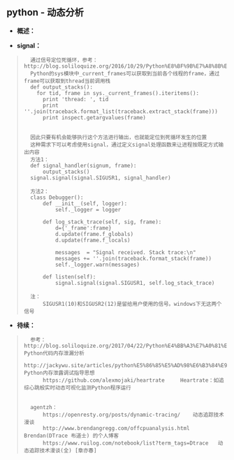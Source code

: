 ## python - 动态分析
- **概述：**
>
>
>
>
>
>
>

- **signal：**
>       通过信号定位死循环，参考：http://blog.soliloquize.org/2016/10/29/Python%E8%BF%9B%E7%A8%8B%E6%AD%BB%E5%BE%AA%E7%8E%AF%E5%AE%9A%E4%BD%8D/
>       Python的sys模块中_current_frames可以获取到当前各个线程的frame，通过frame可以获取到thread当前调用栈
>       def output_stacks():
>         for tid, frame in sys._current_frames().iteritems():
>           print 'thread: ', tid
>           print ''.join(traceback.format_list(traceback.extract_stack(frame)))
>           print inspect.getargvalues(frame)
>
>
>       因此只要有机会能够执行这个方法进行输出，也就能定位到死循环发生的位置
>       这种需求下可以考虑使用signal，通过定义signal处理函数来让进程按既定方式输出内容
>       方法1：
>       def signal_handler(signum, frame):
>           output_stacks()
>       signal.signal(signal.SIGUSR1, signal_handler)
>
>       方法2：
>       class Debugger():
>           def __init__(self, logger):
>               self._logger = logger
>
>           def log_stack_trace(self, sig, frame):
>               d={'_frame':frame}
>               d.update(frame.f_globals)
>               d.update(frame.f_locals)
>
>               messages  = "Signal received. Stack trace:\n"
>               messages += ''.join(traceback.format_stack(frame))
>               self._logger.warn(messages)
>
>           def listen(self):
>               signal.signal(signal.SIGUSR1, self.log_stack_trace)
>
>       注：
>           SIGUSR1(10)和SIGUSR2(12)是留给用户使用的信号。windows下无这两个信号
>
>
>
>
>
>
>
>
>
>
>
>
>
>
>

- **待续：**
>       参考：http://blog.soliloquize.org/2017/04/22/Python%E4%BB%A3%E7%A0%81%E5%86%85%E5%AD%98%E6%B3%84%E6%BC%8F%E5%88%86%E6%9E%90/   Python代码内存泄漏分析
>           http://jackywu.site/articles/python%E5%86%85%E5%AD%98%E6%B3%84%E9%9C%B2%E8%B0%83%E8%AF%95%E6%8C%87%E5%AF%BC%E6%80%9D%E6%83%B3/  Python内存泄露调试指导思想
>           https://github.com/alexmojaki/heartrate     Heartrate：如追综心跳般实时动态可视化监测Python程序运行
>
>
>       agentzh：
>           https://openresty.org/posts/dynamic-tracing/    动态追踪技术漫谈
>           http://www.brendangregg.com/offcpuanalysis.html     Brendan(DTrace 布道士) 的个人博客
>           https://www.ruilog.com/notebook/list?term_tags=Dtrace   动态追踪技术漫谈(全) [章亦春]
>
>
>
>
>
>
>
>
>
>
>
>
>
>
>
>
>
>

